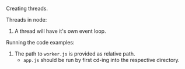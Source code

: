 Creating threads.

Threads in node:

1. A thread will have it's own event loop.

Running the code examples:

1. The path to `worker.js` is provided as relative path.
   - `app.js` should be run by first cd-ing into the respective directory.
